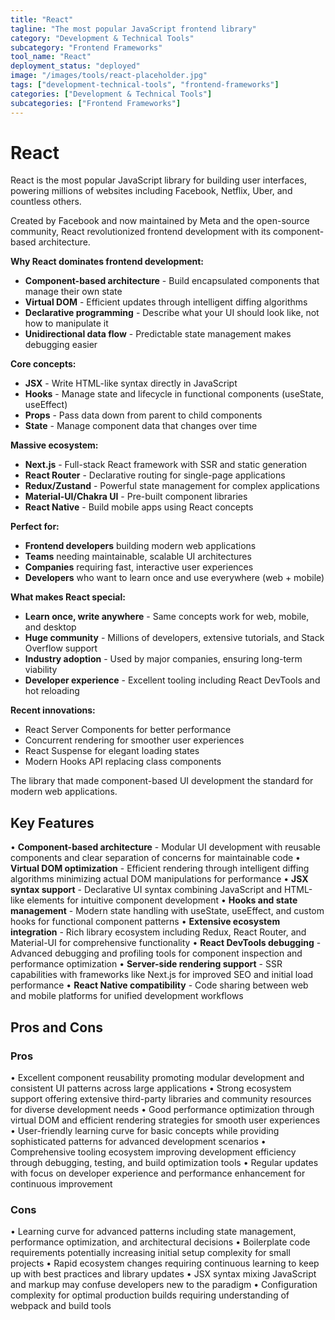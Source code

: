 ```yaml
---
title: "React"
tagline: "The most popular JavaScript frontend library"
category: "Development & Technical Tools"
subcategory: "Frontend Frameworks"
tool_name: "React"
deployment_status: "deployed"
image: "/images/tools/react-placeholder.jpg"
tags: ["development-technical-tools", "frontend-frameworks"]
categories: ["Development & Technical Tools"]
subcategories: ["Frontend Frameworks"]
---
```


# React

React is the most popular JavaScript library for building user interfaces, powering millions of websites including Facebook, Netflix, Uber, and countless others.

Created by Facebook and now maintained by Meta and the open-source community, React revolutionized frontend development with its component-based architecture.

**Why React dominates frontend development:**
- **Component-based architecture** - Build encapsulated components that manage their own state
- **Virtual DOM** - Efficient updates through intelligent diffing algorithms
- **Declarative programming** - Describe what your UI should look like, not how to manipulate it
- **Unidirectional data flow** - Predictable state management makes debugging easier

**Core concepts:**
- **JSX** - Write HTML-like syntax directly in JavaScript
- **Hooks** - Manage state and lifecycle in functional components (useState, useEffect)
- **Props** - Pass data down from parent to child components
- **State** - Manage component data that changes over time

**Massive ecosystem:**
- **Next.js** - Full-stack React framework with SSR and static generation
- **React Router** - Declarative routing for single-page applications
- **Redux/Zustand** - Powerful state management for complex applications
- **Material-UI/Chakra UI** - Pre-built component libraries
- **React Native** - Build mobile apps using React concepts

**Perfect for:**
- **Frontend developers** building modern web applications
- **Teams** needing maintainable, scalable UI architectures
- **Companies** requiring fast, interactive user experiences
- **Developers** who want to learn once and use everywhere (web + mobile)

**What makes React special:**
- **Learn once, write anywhere** - Same concepts work for web, mobile, and desktop
- **Huge community** - Millions of developers, extensive tutorials, and Stack Overflow support
- **Industry adoption** - Used by major companies, ensuring long-term viability
- **Developer experience** - Excellent tooling including React DevTools and hot reloading

**Recent innovations:**
- React Server Components for better performance
- Concurrent rendering for smoother user experiences
- React Suspense for elegant loading states
- Modern Hooks API replacing class components

The library that made component-based UI development the standard for modern web applications.

## Key Features

• **Component-based architecture** - Modular UI development with reusable components and clear separation of concerns for maintainable code
• **Virtual DOM optimization** - Efficient rendering through intelligent diffing algorithms minimizing actual DOM manipulations for performance
• **JSX syntax support** - Declarative UI syntax combining JavaScript and HTML-like elements for intuitive component development
• **Hooks and state management** - Modern state handling with useState, useEffect, and custom hooks for functional component patterns
• **Extensive ecosystem integration** - Rich library ecosystem including Redux, React Router, and Material-UI for comprehensive functionality
• **React DevTools debugging** - Advanced debugging and profiling tools for component inspection and performance optimization
• **Server-side rendering support** - SSR capabilities with frameworks like Next.js for improved SEO and initial load performance
• **React Native compatibility** - Code sharing between web and mobile platforms for unified development workflows

## Pros and Cons

### Pros
• Excellent component reusability promoting modular development and consistent UI patterns across large applications
• Strong ecosystem support offering extensive third-party libraries and community resources for diverse development needs
• Good performance optimization through virtual DOM and efficient rendering strategies for smooth user experiences
• User-friendly learning curve for basic concepts while providing sophisticated patterns for advanced development scenarios
• Comprehensive tooling ecosystem improving development efficiency through debugging, testing, and build optimization tools
• Regular updates with focus on developer experience and performance enhancement for continuous improvement

### Cons
• Learning curve for advanced patterns including state management, performance optimization, and architectural decisions
• Boilerplate code requirements potentially increasing initial setup complexity for small projects
• Rapid ecosystem changes requiring continuous learning to keep up with best practices and library updates
• JSX syntax mixing JavaScript and markup may confuse developers new to the paradigm
• Configuration complexity for optimal production builds requiring understanding of webpack and build tools